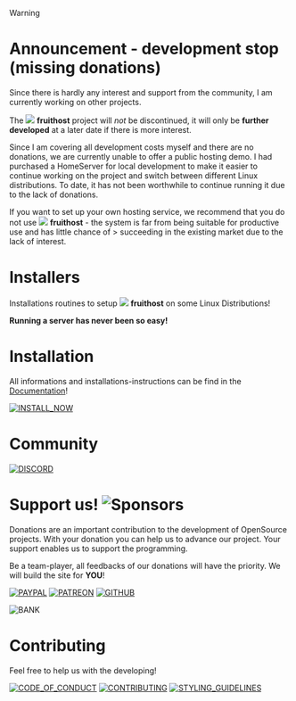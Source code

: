 > [!WARNING]
> # **Announcement - development stop (missing donations)**
> 
> Since there is hardly any interest and support from the community, I am currently working on other projects.
> 
> The ![](https://raw.githubusercontent.com/fruithost/Documentation/main/Images/LOGO_TEXT.png) **fruithost** project will _not_ be discontinued, it will only be **further developed** at a later date if there is more interest.
> 
> Since I am covering all development costs myself and there are no donations, we are currently unable to offer a public hosting demo. I had purchased a HomeServer for local development to make it easier to continue working on the project and switch between different Linux distributions. To date, it has not been worthwhile to continue running it due to the lack of donations.
> 
> If you want to set up your own hosting service, we recommend that you do not use ![](https://raw.githubusercontent.com/fruithost/Documentation/main/Images/LOGO_TEXT.png) **fruithost** - the system is far from being suitable for productive use and has little chance of > succeeding in the existing market due to the lack of interest.

# Installers
Installations routines to setup ![](https://raw.githubusercontent.com/fruithost/Documentation/main/Images/LOGO_TEXT.png) **fruithost** on some Linux Distributions!

**Running a server has never been so easy!**

# Installation
All informations and installations-instructions can be find in the [Documentation](https://github.com/fruithost/Documentation)!

[![INSTALL_NOW]](https://github.com/fruithost/Documentation/tree/main/Installation)

# Community
[![DISCORD]](https://discord.gg/8pTWckusSC)

# Support us! ![Sponsors](https://img.shields.io/github/sponsors/fruithost?style=social)
Donations are an important contribution to the development of OpenSource projects. With your donation you can help us to advance our project. Your support enables us to support the programming.

Be a team-player, all feedbacks of our donations will have the priority. We will build the site for **YOU**!

[![PAYPAL]](https://paypal.me/debitdirect) [![PATREON]](https://www.patreon.com/fruithost) [![GITHUB]](https://github.com/sponsors/fruithost)

![BANK]

# Contributing
Feel free to help us with the developing! 

[![CODE_OF_CONDUCT]](https://github.com/fruithost/Panel/blob/master/.github/CODE_OF_CONDUCT.md)
[![CONTRIBUTING]](https://github.com/fruithost/Panel/blob/master/.github/CONTRIBUTING.md)
[![STYLING_GUIDELINES]](https://fruithost.de/guidelines/styling)

[GITHUB]: https://img.shields.io/badge/GitHub-%24?style=for-the-badge&logo=github&color=%230d1117
[PAYPAL]: https://img.shields.io/badge/PayPal-%24?style=for-the-badge&logo=paypal&color=%23169BD7
[PATREON]: https://img.shields.io/badge/PATREON-%24?style=for-the-badge&logo=patreon&color=%23F96854
[INSTALL_NOW]: https://img.shields.io/badge/Install_Now!-37a779?style=for-the-badge
[CODE_OF_CONDUCT]: https://img.shields.io/badge/Code_of_Conduct-37a779?style=for-the-badge
[CONTRIBUTING]: https://img.shields.io/badge/Contributing-37a779?style=for-the-badge
[STYLING_GUIDELINES]: https://img.shields.io/badge/Styling_Guidelines-37a779?style=for-the-badge
[DISCORD]: https://img.shields.io/badge/Discord-37a779?style=for-the-badge&logo=discord&color=%230d1117
[BANK]: https://github.com/fruithost/Documentation/blob/main/Images/donation_bank.png?raw=true
